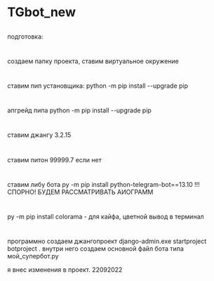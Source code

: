# TGbot_new
##
подготовка: 
#
создаем папку проекта, ставим виртуальное окружение
#
ставим пип установщика: python -m pip install --upgrade pip
#
апгрейд пипа python -m pip install --upgrade pip
#
ставим джангу 3.2.15
#
ставим питон 99999.7 если нет
#
ставим либу бота
py -m pip install python-telegram-bot==13.10 !!! СПОРНО! БУДЕМ РАССМАТРИВАТЬ АИОГРАММ
#
py -m pip install colorama - для кайфа, цветной вывод в терминал
#
программно создаем джангопроект django-admin.exe startproject botproject .
внутри него создаем основной файл бота типа мой_супербот.ру


я внес изменения в проект. 22092022

